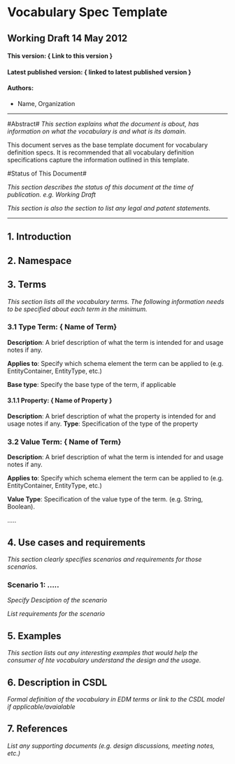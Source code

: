 # Vocabulary Spec Template #
## Working Draft 14 May 2012 ##

#### This version: { Link to this version } ####
#### Latest published version: { linked to latest published version } ####
#### Authors: ####

- Name, Organization


----------

#Abstract#
*This section explains what the document is about, has information on what the vocabulary is and what is its domain.*

This document serves as the base template document for vocabulary definition specs. It is recommended that all vocabulary definition specifications capture the information outlined in this template.

#Status of This Document#

*This section describes the status of this document at the time of publication. e.g. Working Draft*

*This section is also the section to list any legal and patent statements.*


----------


## 1. Introduction ##

## 2. Namespace ##

## 3. Terms ##

*This section lists all the vocabulary terms. The following information needs to be specified about each term in the minimum.*

### 3.1 Type Term: { Name of Term} ###
**Description**: A brief description of what the term is intended for and usage notes if any.

**Applies to**: Specify which schema element the term can be applied to (e.g. EntityContainer, EntityType, etc.)

**Base type**: Specify the base type of the term, if applicable

#### 3.1.1 Property: { Name of Property } ####
**Description**: A brief description of what the property is intended for and usage notes if any.
**Type**: Specification of the type of the property


### 3.2 Value Term: { Name of Term} ###
**Description**: A brief description of what the term is intended for and usage notes if any.

**Applies to**: Specify which schema element the term can be applied to (e.g. EntityContainer, EntityType, etc.)

**Value Type**: Specification of the value type of the term. (e.g. String, Boolean).

.....

## 4. Use cases and requirements ##
*This section clearly specifies scenarios and requirements for those scenarios.* 
### Scenario 1: ..... ###

*Specify Desciption of the scenario*

*List requirements for the scenario*
 
## 5. Examples ##
	
*This section lists out any interesting examples that would help the consumer of hte vocabulary understand the design and the usage.*

## 6. Description in CSDL ##

*Formal definition of the vocabulary in EDM terms or link to the CSDL model if applicable/avaialable*

## 7. References ##
*List any supporting documents (e.g. design discussions, meeting notes, etc.)*
